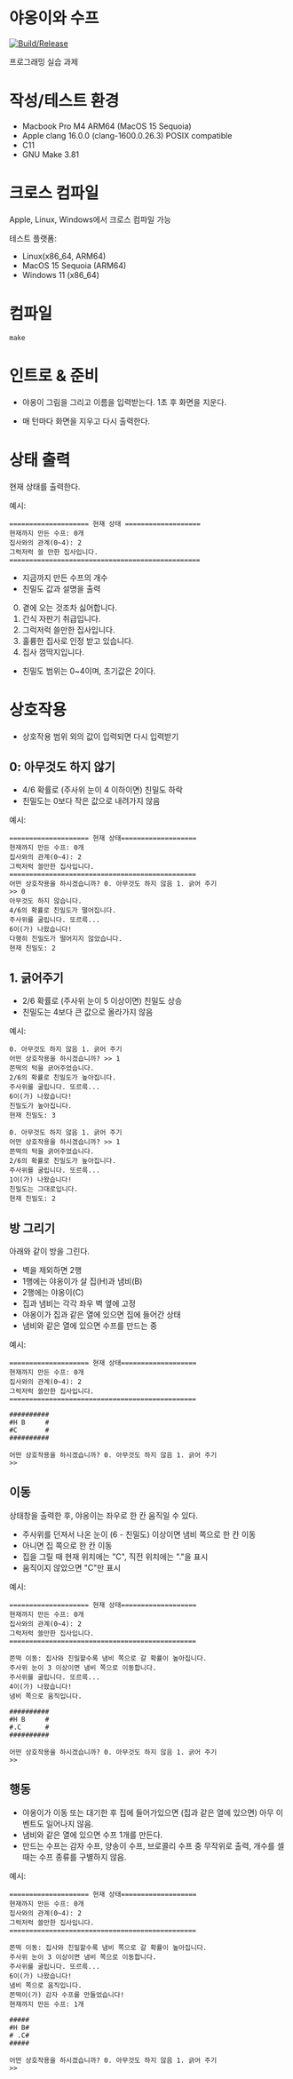 # 야옹이와 수프

[![Build/Release](https://github.com/vientorepublic/catsoup/actions/workflows/build-release.yml/badge.svg)](https://github.com/vientorepublic/catsoup/actions/workflows/build-release.yml)

프로그래밍 실습 과제

# 작성/테스트 환경

- Macbook Pro M4 ARM64 (MacOS 15 Sequoia)
- Apple clang 16.0.0 (clang-1600.0.26.3) POSIX compatible
- C11
- GNU Make 3.81

# 크로스 컴파일

Apple, Linux, Windows에서 크로스 컴파일 가능

테스트 플랫폼:

- Linux(x86_64, ARM64)
- MacOS 15 Sequoia (ARM64)
- Windows 11 (x86_64)

# 컴파일

```
make
```

# 인트로 & 준비

- 야옹이 그림을 그리고 이름을 입력받는다. 1초 후 화면을 지운다.

- 매 턴마다 화면을 지우고 다시 출력한다.

# 상태 출력

현재 상태를 출력한다.

예시:

```
==================== 현재 상태 ===================
현재까지 만든 수프: 0개
집사와의 관계(0~4): 2
그럭저럭 쓸 만한 집사입니다.
================================================
```

- 지금까지 만든 수프의 개수
- 친밀도 값과 설명을 출력

0. 곁에 오는 것조차 싫어합니다.
1. 간식 자판기 취급입니다.
2. 그럭저럭 쓸만한 집사입니다.
3. 훌륭한 집사로 인정 받고 있습니다.
4. 집사 껌딱지입니다.

- 친밀도 범위는 0~4이며, 초기값은 2이다.

# 상호작용

- 상호작용 범위 외의 값이 입력되면 다시 입력받기

## 0: 아무것도 하지 않기

- 4/6 확률로 (주사위 눈이 4 이하이면) 친밀도 하락
- 친밀도는 0보다 작은 값으로 내려가지 않음

예시:

```
==================== 현재 상태===================
현재까지 만든 수프: 0개
집사와의 관계(0~4): 2
그럭저럭 쓸만한 집사입니다.
===============================================
어떤 상호작용을 하시겠습니까? 0. 아무것도 하지 않음 1. 긁어 주기
>> 0
아무것도 하지 않습니다.
4/6의 확률로 친밀도가 떨어집니다.
주사위를 굴립니다. 또르륵...
6이(가) 나왔습니다!
다행히 친밀도가 떨어지지 않았습니다.
현재 친밀도: 2
```

## 1. 긁어주기

- 2/6 확률로 (주사위 눈이 5 이상이면) 친밀도 상승
- 친밀도는 4보다 큰 값으로 올라가지 않음

예시:

```
0. 아무것도 하지 않음 1. 긁어 주기
어떤 상호작용을 하시겠습니까? >> 1
쫀떡의 턱을 긁어주었습니다.
2/6의 확률로 친밀도가 높아집니다.
주사위를 굴립니다. 또르륵...
6이(가) 나왔습니다!
친밀도가 높아집니다.
현재 친밀도: 3
```

```
0. 아무것도 하지 않음 1. 긁어 주기
어떤 상호작용을 하시겠습니까? >> 1
쫀떡의 턱을 긁어주었습니다.
2/6의 확률로 친밀도가 높아집니다.
주사위를 굴립니다. 또르륵...
1이(가) 나왔습니다!
친밀도는 그대로입니다.
현재 친밀도: 2
```

## 방 그리기

아래와 같이 방을 그린다.

- 벽을 제외하면 2행
- 1행에는 야옹이가 살 집(H)과 냄비(B)
- 2행에는 야옹이(C)
- 집과 냄비는 각각 좌우 벽 옆에 고정
- 야옹이가 집과 같은 열에 있으면 집에 들어간 상태
- 냄비와 같은 열에 있으면 수프를 만드는 중

예시:

```
==================== 현재 상태===================
현재까지 만든 수프: 0개
집사와의 관계(0~4): 2
그럭저럭 쓸만한 집사입니다.
===============================================

##########
#H B     #
#C       #
##########

어떤 상호작용을 하시겠습니까? 0. 아무것도 하지 않음 1. 긁어 주기
>>
```

## 이동

상태창을 출력한 후, 야옹이는 좌우로 한 칸 움직일 수 있다.

- 주사위를 던져서 나온 눈이 (6 - 친밀도) 이상이면 냄비 쪽으로 한 칸 이동
- 아니면 집 쪽으로 한 칸 이동
- 집을 그릴 때 현재 위치에는 "C", 직전 위치에는 "."을 표시
- 움직이지 않았으면 "C"만 표시

예시:

```
==================== 현재 상태===================
현재까지 만든 수프: 0개
집사와의 관계(0~4): 2
그럭저럭 쓸만한 집사입니다.
===============================================

쫀떡 이동: 집사와 친밀할수록 냄비 쪽으로 갈 확률이 높아집니다.
주사위 눈이 3 이상이면 냄비 쪽으로 이동합니다.
주사위를 굴립니다. 또르륵...
4이(가) 나왔습니다!
냄비 쪽으로 움직입니다.

##########
#H B     #
#.C      #
##########

어떤 상호작용을 하시겠습니까? 0. 아무것도 하지 않음 1. 긁어 주기
>>
```

## 행동

- 야옹이가 이동 또는 대기한 후 집에 들어가있으면 (집과 같은 열에 있으면) 아무 이벤트도 일어나지 않음.
- 냄비와 같은 열에 있으면 수프 1개를 만든다.
- 만드는 수프는 감자 수프, 양송이 수프, 브로콜리 수프 중 무작위로 출력, 개수를 셀 때는 수프 종류를 구별하지 않음.

예시:

```
==================== 현재 상태===================
현재까지 만든 수프: 0개
집사와의 관계(0~4): 2
그럭저럭 쓸만한 집사입니다.
===============================================

쫀떡 이동: 집사와 친밀할수록 냄비 쪽으로 갈 확률이 높아집니다.
주사위 눈이 3 이상이면 냄비 쪽으로 이동합니다.
주사위를 굴립니다. 또르륵...
6이(가) 나왔습니다!
냄비 쪽으로 움직입니다.
쫀떡이(가) 감자 수프를 만들었습니다!
현재까지 만든 수프: 1개

#####
#H B#
# .C#
#####

어떤 상호작용을 하시겠습니까? 0. 아무것도 하지 않음 1. 긁어 주기
>>
```
